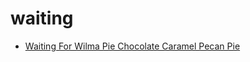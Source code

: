 # waiting

 * [Waiting For Wilma Pie Chocolate Caramel Pecan Pie](../../index/w/waiting-for-wilma-pie-chocolate-caramel-pecan-pie-355432.json)
